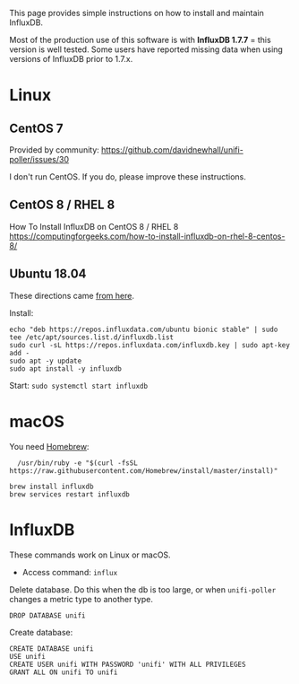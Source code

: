 This page provides simple instructions on how to install and maintain InfluxDB.

Most of the production use of this software is with **InfluxDB 1.7.7** = this version is well tested. Some users have reported missing data when using versions of InfluxDB prior to 1.7.x.

# Linux

## CentOS 7

Provided by community: https://github.com/davidnewhall/unifi-poller/issues/30

I don't run CentOS. If you do, please improve these instructions.
## CentOS 8 / RHEL 8
How To Install InfluxDB on CentOS 8 / RHEL 8
https://computingforgeeks.com/how-to-install-influxdb-on-rhel-8-centos-8/

## Ubuntu 18.04

These directions came [from here](https://github.com/davidnewhall/unifi-poller/issues/26).

Install: 
```
echo "deb https://repos.influxdata.com/ubuntu bionic stable" | sudo tee /etc/apt/sources.list.d/influxdb.list
sudo curl -sL https://repos.influxdata.com/influxdb.key | sudo apt-key add -
sudo apt -y update
sudo apt install -y influxdb
```

Start: `sudo systemctl start influxdb`

# macOS

You need [Homebrew](https://brew.sh/):
```shell
  /usr/bin/ruby -e "$(curl -fsSL https://raw.githubusercontent.com/Homebrew/install/master/install)"
```

```shell
brew install influxdb
brew services restart influxdb
```

# InfluxDB

These commands work on Linux or macOS.

- Access command: `influx`

Delete database. Do this when the db is too large, or when `unifi-poller` changes a metric type to another type.
```
DROP DATABASE unifi
```

Create database:
```
CREATE DATABASE unifi
USE unifi
CREATE USER unifi WITH PASSWORD 'unifi' WITH ALL PRIVILEGES
GRANT ALL ON unifi TO unifi
```